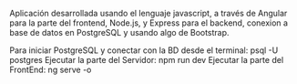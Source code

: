 Aplicación desarrollada usando el lenguaje javascript, a través de Angular para la parte del frontend, Node.js, y Express para el backend, conexion a base de datos en PostgreSQL 
y usando algo de Bootstrap. 

Para iniciar PostgreSQL y conectar con la BD desde el terminal: psql -U postgres
Ejecutar la parte del Servidor: npm run dev
Ejecutar la parte del FrontEnd: ng serve -o
